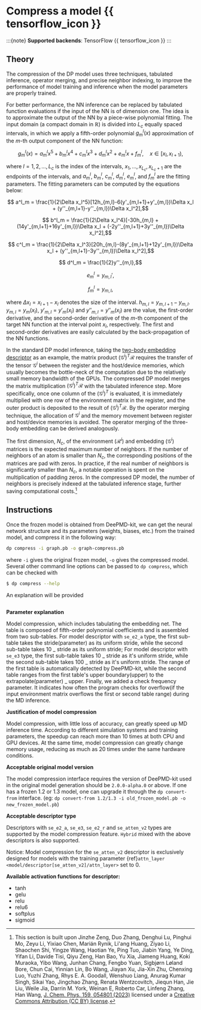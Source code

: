 # Compress a model {{ tensorflow_icon }}

:::{note}
**Supported backends**: TensorFlow {{ tensorflow_icon }}
:::

## Theory

The compression of the DP model uses three techniques, tabulated inference, operator merging, and precise neighbor indexing, to improve the performance of model training and inference when the model parameters are properly trained.

For better performance, the NN inference can be replaced by tabulated function evaluations if the input of the NN is of dimension one.
The idea is to approximate the output of the NN by a piece-wise polynomial fitting.
The input domain (a compact domain in $\mathbb R$) is divided into $L_c$ equally spaced intervals, in which we apply a fifth-order polynomial $g^l_m(x)$ approximation of the $m$-th output component of the NN function:

```math
    g^l_m(x) = a^l_m x^5 + b^l_m x^4 + c^l_m x^3 + d^l_m x^2 + e^l_m x + f^l_m,\quad
    x \in [x_l, x_{l+1}),
```

where $l=1,2,\dots,L_c$ is the index of the intervals, $x_1, \dots, x_{L_c}, x_{L_c+1}$ are the endpoints of the intervals, and $a^l_m$, $b^l_m$, $c^l_m$, $d^l_m$, $e^l_m$, and $f^l_m$ are the fitting parameters.
The fitting parameters can be computed by the equations below:

```math
    a^l_m = \frac{1}{2\Delta x_l^5}[12h_{m,l}-6(y'_{m,l+1}+y'_{m,l})\Delta x_l + (y''_{m,l+1}-y''_{m,l})\Delta x_l^2],
```

```math
    b^l_m = \frac{1}{2\Delta x_l^4}[-30h_{m,l} +(14y'_{m,l+1}+16y'_{m,l})\Delta x_l + (-2y''_{m,l+1}+3y''_{m,l})\Delta x_l^2],
```

```math
    c^l_m = \frac{1}{2\Delta x_l^3}[20h_{m,l}-(8y'_{m,l+1}+12y'_{m,l})\Delta x_l + (y''_{m,l+1}-3y''_{m,l})\Delta x_l^2],
```

```math
    d^l_m = \frac{1}{2}y''_{m,l},
```

```math
    e^l_m = y_{m,l}',
```

```math
    f^l_m = y_{m,l},
```

where $\Delta x_l=x_{l+1}-x_l$ denotes the size of the interval. $h_{m,l}=y_{m,l+1}-y_{m,l}$. $y_{m,l} = y_m(x_l)$, $y'_{m,l} = y'_m(x_l)$ and $y''_{m,l} = y''_m(x_l)$ are the value, the first-order derivative, and the second-order derivative of the $m$-th component of the target NN function at the interval point $x_l$, respectively.
The first and second-order derivatives are easily calculated by the back-propagation of the NN functions.

In the standard DP model inference, taking the [two-body embedding descriptor](../model/train-se-e2-a.md) as an example, the matrix product $(\mathcal G^i)^T \mathcal R$ requires the transfer of the tensor $\mathcal G^i$ between the register and the host/device memories, which usually becomes the bottle-neck of the computation due to the relatively small memory bandwidth of the GPUs.
The compressed DP model merges the matrix multiplication $(\mathcal G^i)^T \mathcal R$ with the tabulated inference step.
More specifically, once one column of the $(\mathcal G^i)^T$ is evaluated, it is immediately multiplied with one row of the environment matrix in the register, and the outer product is deposited to the result of $(\mathcal G^i)^T \mathcal R$.
By the operator merging technique, the allocation of $\mathcal G^i$ and the memory movement between register and host/device memories is avoided.
The operator merging of the three-body embedding can be derived analogously.

The first dimension, $N_c$, of the environment ($\mathcal R^i$) and embedding ($\mathcal G^i$) matrices is the expected maximum number of neighbors.
If the number of neighbors of an atom is smaller than $N_c$, the corresponding positions of the matrices are pad with zeros.
In practice, if the real number of neighbors is significantly smaller than $N_c$, a notable operation is spent on the multiplication of padding zeros.
In the compressed DP model, the number of neighbors is precisely indexed at the tabulated inference stage, further saving computational costs.[^1]

[^1]: This section is built upon Jinzhe Zeng, Duo Zhang, Denghui Lu, Pinghui Mo, Zeyu Li, Yixiao Chen, Marián Rynik, Li'ang Huang, Ziyao Li, Shaochen Shi, Yingze Wang, Haotian Ye, Ping Tuo, Jiabin Yang, Ye Ding, Yifan Li, Davide Tisi, Qiyu Zeng, Han Bao, Yu Xia, Jiameng Huang, Koki Muraoka, Yibo Wang, Junhan Chang, Fengbo Yuan, Sigbjørn Løland Bore, Chun Cai, Yinnian Lin, Bo Wang, Jiayan Xu, Jia-Xin Zhu, Chenxing Luo, Yuzhi Zhang, Rhys E. A. Goodall, Wenshuo Liang, Anurag Kumar Singh, Sikai Yao, Jingchao Zhang, Renata Wentzcovitch, Jiequn Han, Jie Liu, Weile Jia, Darrin M. York, Weinan E, Roberto Car, Linfeng Zhang, Han Wang, [J. Chem. Phys. 159, 054801 (2023)](https://doi.org/10.1063/5.0155600) licensed under a [Creative Commons Attribution (CC BY) license](http://creativecommons.org/licenses/by/4.0/).

## Instructions

Once the frozen model is obtained from DeePMD-kit, we can get the neural network structure and its parameters (weights, biases, etc.) from the trained model, and compress it in the following way:

```bash
dp compress -i graph.pb -o graph-compress.pb
```

where `-i` gives the original frozen model, `-o` gives the compressed model. Several other command line options can be passed to `dp compress`, which can be checked with

```bash
$ dp compress --help
```

An explanation will be provided

```{program-output} dp compress --help

```

**Parameter explanation**

Model compression, which includes tabulating the embedding net.
The table is composed of fifth-order polynomial coefficients and is assembled from two sub-tables. For model descriptor with `se_e2_a` type, the first sub-table takes the stride(parameter) as its uniform stride, while the second sub-table takes 10 _ stride as its uniform stride; For model descriptor with `se_e3` type, the first sub-table takes 10 _ stride as it's uniform stride, while the second sub-table takes 100 _ stride as it's uniform stride.
The range of the first table is automatically detected by DeePMD-kit, while the second table ranges from the first table's upper boundary(upper) to the extrapolate(parameter) _ upper.
Finally, we added a check frequency parameter. It indicates how often the program checks for overflow(if the input environment matrix overflows the first or second table range) during the MD inference.

**Justification of model compression**

Model compression, with little loss of accuracy, can greatly speed up MD inference time. According to different simulation systems and training parameters, the speedup can reach more than 10 times at both CPU and GPU devices. At the same time, model compression can greatly change memory usage, reducing as much as 20 times under the same hardware conditions.

**Acceptable original model version**

The model compression interface requires the version of DeePMD-kit used in the original model generation should be `2.0.0-alpha.0` or above. If one has a frozen 1.2 or 1.3 model, one can upgrade it through the `dp convert-from` interface. (eg: `dp convert-from 1.2/1.3 -i old_frozen_model.pb -o new_frozen_model.pb`)

**Acceptable descriptor type**

Descriptors with `se_e2_a`, `se_e3`, `se_e2_r` and `se_atten_v2` types are supported by the model compression feature. `Hybrid` mixed with the above descriptors is also supported.

Notice: Model compression for the `se_atten_v2` descriptor is exclusively designed for models with the training parameter {ref}`attn_layer <model/descriptor[se_atten_v2]/attn_layer>` set to 0.

**Available activation functions for descriptor:**

- tanh
- gelu
- relu
- relu6
- softplus
- sigmoid
